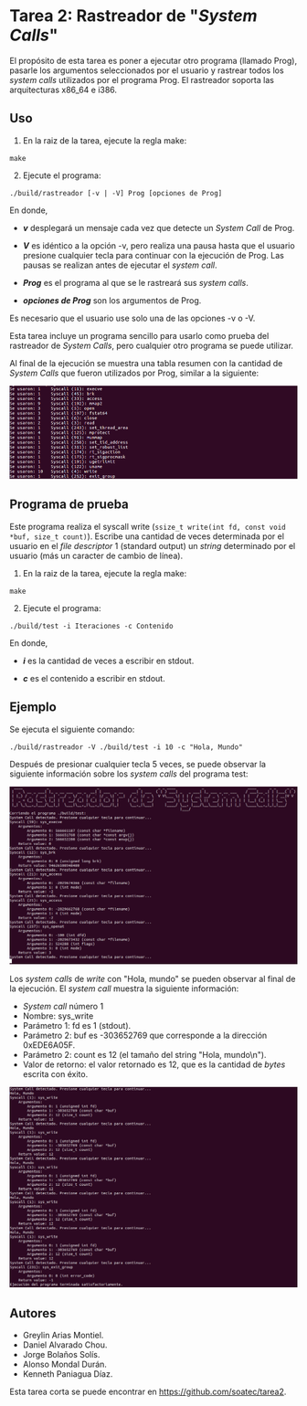 # Tarea 2: Rastreador de "*System Calls*"

El propósito de esta tarea es poner a ejecutar otro programa (llamado Prog), pasarle los argumentos seleccionados por
el usuario y rastrear todos los *system calls* utilizados por el programa Prog. El rastreador soporta las
arquitecturas x86_64 e i386.

## Uso
1. En la raiz de la tarea, ejecute la regla make:
```
make
```
2. Ejecute el programa:
 ```
./build/rastreador [-v | -V] Prog [opciones de Prog]
```
En donde,

* ***v*** desplegará un mensaje cada vez que detecte un *System Call* de Prog.

* ***V*** es idéntico a la opción -v, pero realiza una pausa hasta que el usuario presione cualquier tecla para
continuar con la ejecución de Prog. Las pausas se realizan antes de ejecutar el *system call*.

* ***Prog*** es el programa al que se le rastreará sus *system calls*.

* ***opciones de Prog*** son los argumentos de Prog.

Es necesario que el usuario use solo una de las opciones -v o -V.

Esta tarea incluye un programa sencillo para usarlo como prueba del rastreador de *System Calls*, pero cualquier otro
programa se puede utilizar.

Al final de la ejecución se muestra una tabla resumen con la cantidad de *System Calls* que fueron utilizados por Prog, similar a la siguiente:

![Alt text](docs/resumen.png?raw=true "Title")

## Programa de prueba

Este programa realiza el syscall write (`ssize_t write(int fd, const void *buf, size_t count)`). Escribe una cantidad
de veces determinada por el usuario en el *file descriptor* 1 (standard output) un *string* determinado por el
usuario (más un caracter de cambio de línea).

1. En la raiz de la tarea, ejecute la regla make:
```
make
```
2. Ejecute el programa:
 ```
./build/test -i Iteraciones -c Contenido
```
En donde,

* ***i*** es la cantidad de veces a escribir en stdout.

* ***c*** es el contenido a escribir en stdout.

## Ejemplo

Se ejecuta el siguiente comando:
```
./build/rastreador -V ./build/test -i 10 -c "Hola, Mundo"
```

Después de presionar cualquier tecla 5 veces, se puede observar la siguiente información
sobre los *system calls* del programa test:


![Alt text](docs/ejemplo.png?raw=true "Title")

Los *system calls* de *write* con "Hola, mundo" se pueden observar al final de la ejecución. El *system call* muestra
la siguiente información:
* *System call* número 1
* Nombre: sys_write
* Parámetro 1: fd es 1 (stdout).
* Parámetro 2: buf es -303652769 que corresponde a la dirección 0xEDE6A05F.
* Parámetro 2: count es 12 (el tamaño del string "Hola, mundo\n").
* Valor de retorno: el valor retornado es 12, que es la cantidad de *bytes* escrita con éxito.

![Alt text](docs/ejemplo_2.png?raw=true "Title")

## Autores

- Greylin Arias Montiel.
- Daniel Alvarado Chou.
- Jorge Bolaños Solís.
- Alonso Mondal Durán.
- Kenneth Paniagua Díaz.

Esta tarea corta se puede encontrar en https://github.com/soatec/tarea2.
